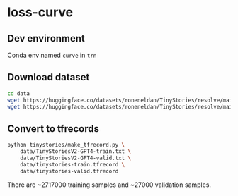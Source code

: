 # loss-curve

## Dev environment 

Conda env named `curve` in `trn`

## Download dataset

```sh
cd data
wget https://huggingface.co/datasets/roneneldan/TinyStories/resolve/main/TinyStoriesV2-GPT4-train.txt
wget https://huggingface.co/datasets/roneneldan/TinyStories/resolve/main/TinyStoriesV2-GPT4-valid.txt
```

## Convert to tfrecords

```sh
python tinystories/make_tfrecord.py \
    data/TinyStoriesV2-GPT4-train.txt \
    data/TinyStoriesV2-GPT4-valid.txt \
    data/tinystories-train.tfrecord \
    data/tinystories-valid.tfrecord
```

There are ~2717000 training samples and ~27000 validation samples.
